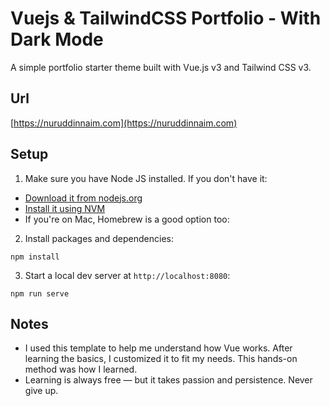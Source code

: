 # Vuejs & TailwindCSS Portfolio - With Dark Mode

A simple portfolio starter theme built with Vue.js v3 and Tailwind CSS v3.

## Url

[https://nuruddinnaim.com](https://nuruddinnaim.com)

## Setup

1. Make sure you have Node JS installed. If you don't have it:

-   [Download it from nodejs.org](https://nodejs.org)
-   [Install it using NVM ](https://github.com/nvm-sh/nvm)
-   If you're on Mac, Homebrew is a good option too:


2. Install packages and dependencies:

```
npm install
```

3. Start a local dev server at `http://localhost:8080`:

```
npm run serve
```

## Notes

- I used this template to help me understand how Vue works. After learning the basics, I customized it to fit my needs. This hands-on method was how I learned.
- Learning is always free — but it takes passion and persistence. Never give up.